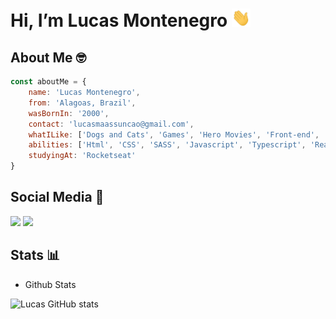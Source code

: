 # Hi, I’m Lucas Montenegro <img  src="https://raw.githubusercontent.com/ABSphreak/ABSphreak/master/gifs/Hi.gif" width="30px"></h1> 
## About Me 🤓

```javascript
const aboutMe = {
    name: 'Lucas Montenegro',
    from: 'Alagoas, Brazil',
    wasBornIn: '2000',
    contact: 'lucasmaassuncao@gmail.com',
    whatILike: ['Dogs and Cats', 'Games', 'Hero Movies', 'Front-end', 'Technology'],
    abilities: ['Html', 'CSS', 'SASS', 'Javascript', 'Typescript', 'ReactJS', 'NextJS'],
    studyingAt: 'Rocketseat'
}
```

## Social Media 💬

<a href="https://www.linkedin.com/in/lucas-montenegro-andrade-assun%C3%A7%C3%A3o-3720391a0/"><img src="https://cdn2.iconfinder.com/data/icons/social-media-2285/512/1_Linkedin_unofficial_colored_svg-128.png" width="30"></a> <a href="https://www.instagram.com/lucas_montenegro_aa/"><img src="https://cdn2.iconfinder.com/data/icons/social-icons-33/128/Instagram-256.png" width="30"></a>

## Stats 📊

- Github Stats

![Lucas GitHub stats](https://github-readme-stats.vercel.app/api?username=lucas-montenegro&show_icons=true&theme=cobalt)

<!---
lucas-montenegro/lucas-montenegro is a ✨ special ✨ repository because its `README.md` (this file) appears on your GitHub profile.
You can click the Preview link to take a look at your changes.
--->
